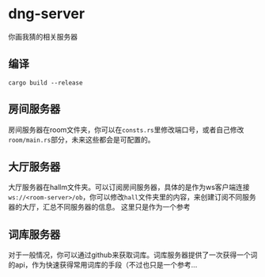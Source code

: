 # dng-server
你画我猜的相关服务器

## 编译
```
cargo build --release
```

## 房间服务器
房间服务器在room文件夹，你可以在`consts.rs`里修改端口号，或者自己修改`room/main.rs`部分，未来这些都会是可配置的。

## 大厅服务器
大厅服务器在hallm文件夹。可以订阅房间服务器，具体的是作为ws客户端连接`ws://<room-server>/ob`，你可以修改`hall`文件夹里的内容，来创建订阅不同服务器的大厅，汇总不同服务器的信息。
这里只是作为一个参考

## 词库服务器
对于一般情况，你可以通过github来获取词库。词库服务器提供了一次获得一个词的api，作为快速获得常用词库的手段（不过也只是一个参考...





